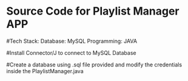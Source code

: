 # Source Code for Playlist Manager APP

#Tech Stack:
  Database: MySQL
  Programming: JAVA

#Install Connector/J to connect to MySQL Database

#Create a database using .sql file provided and modify the credentials inside the PlaylistManager.java

